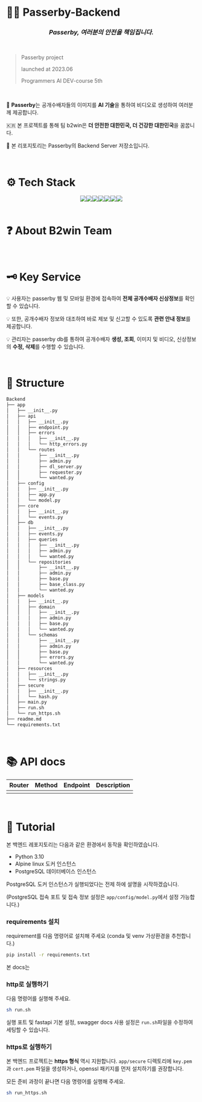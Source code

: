 # 🕵🏻 Passerby-Backend

### <div align="center"><b><i> Passerby, 여러분의 안전을 책임집니다. </i></b></div>

&nbsp; 

> Passerby project
> 
> launched at 2023.06
> 
> Programmers AI DEV-course 5th

&nbsp; 

🎥 **Passerby**는 공개수배자들의 이미지를 **AI 기술**을 통하여 비디오로 생성하여 여러분께 제공합니다.

🇰🇷 본 프로젝트를 통해 팀 b2win은 **더 안전한 대한민국, 더 건강한 대한민국**을 꿈꿉니다.

💾 본 리포지토리는 Passerby의 Backend Server 저장소입니다.

&nbsp;

# ⚙️ Tech Stack

<div align="center">
<img src="https://img.shields.io/badge/Python-3776AB0?style=for-the-badge&logo=Python&logoColor=white"><img src="https://img.shields.io/badge/FastAPI-009688?style=for-the-badge&logo=FastAPI&logoColor=white"><img src="https://img.shields.io/badge/Pydantic-E92063?style=for-the-badge&logo=Pydantic&logoColor=white"><img src="https://img.shields.io/badge/Swagger-85EA2D?style=for-the-badge&logo=Swagger&logoColor=white"><img src="https://img.shields.io/badge/Amazon%20EC2-FF9900?style=for-the-badge&logo=Amazon%20EC2&logoColor=white"><img src="https://img.shields.io/badge/Docker-2496ED?style=for-the-badge&logo=Docker&logoColor=white"><img src="https://img.shields.io/badge/PostgreSQL-4169E1?style=for-the-badge&logo=PostgreSQL&logoColor=white">
</div>
&nbsp; 

# ❓ About B2win Team

&nbsp; 

# 🗝️ Key Service

💡 사용자는 passerby 웹 및 모바일 환경에 접속하여 **전체 공개수배자 신상정보**를 확인할 수 있습니다.

💡 또한, 공개수배자 정보와 대조하여 바로 제보 및 신고할 수 있도록 **관련 안내 정보**를 제공합니다.

💡 관리자는 passerby db를 통하여 공개수배자 **생성, 조회**, 이미지 및 비디오, 신상정보의 **수정, 삭제**를 수행할 수 있습니다.

&nbsp;

# 🧭 Structure

```bash
Backend
├── app
│   ├── __init__.py
│   ├── api
│   │   ├── __init__.py
│   │   ├── endpoint.py
│   │   ├── errors
│   │   │   ├── __init__.py
│   │   │   └── http_errors.py
│   │   └── routes
│   │       ├── __init__.py
│   │       ├── admin.py
│   │       ├── dl_server.py
│   │       ├── requester.py
│   │       └── wanted.py
│   ├── config
│   │   ├── __init__.py
│   │   ├── app.py
│   │   └── model.py
│   ├── core
│   │   ├── __init__.py
│   │   └── events.py
│   ├── db
│   │   ├── __init__.py
│   │   ├── events.py
│   │   ├── queries
│   │   │   ├── __init__.py
│   │   │   ├── admin.py
│   │   │   └── wanted.py
│   │   └── repositories
│   │       ├── __init__.py
│   │       ├── admin.py
│   │       ├── base.py
│   │       ├── base_class.py
│   │       └── wanted.py
│   ├── models
│   │   ├── __init__.py
│   │   ├── domain
│   │   │   ├── __init__.py
│   │   │   ├── admin.py
│   │   │   ├── base.py
│   │   │   └── wanted.py
│   │   └── schemas
│   │       ├── __init__.py
│   │       ├── admin.py
│   │       ├── base.py
│   │       ├── errors.py
│   │       └── wanted.py
│   ├── resources
│   │   ├── __init__.py
│   │   └── strings.py
│   ├── secure
│   │   ├── __init__.py
│   │   └── hash.py
│   ├── main.py
│   ├── run.sh
│   └── run_https.sh
├── readme.md
└── requirements.txt
```
&nbsp;

# 📚 API docs

|Router|Method|Endpoint|Description|
|---|---|---|---|
| | | | 

&nbsp;

# 📝 Tutorial

본 백엔드 레포지토리는 다음과 같은 환경에서 동작을 확인하였습니다.

+ Python 3.10
+ Alpine linux 도커 인스턴스
+ PostgreSQL 데이터베이스 인스턴스

PostgreSQL 도커 인스턴스가 실행되었다는 전제 하에 설명을 시작하겠습니다.

(PostgreSQL 접속 포트 및 접속 정보 설정은 `app/config/model.py`에서 설정 가능합니다.)

### requirements 설치

requirement를 다음 명령어로 설치해 주세요 (conda 및 venv 가상환경을 추천합니다.)

```bash
pip install -r requirements.txt
```

본 docs는 

### http로 실행하기

다음 명령어를 실행해 주세요.

```bash
sh run.sh
```

실행 포트 및 fastapi 기본 설정, swagger docs 사용 설정은 `run.sh`파일을 수정하여 세팅할 수 있습니다.


### https로 실행하기

본 백엔드 프로젝트는 **https 형식** 역시 지원합니다. `app/secure` 디렉토리에 `key.pem`과 `cert.pem` 파일을 생성하거나, openssl 패키지를 먼저 설치하기를 권장합니다.

모든 준비 과정이 끝나면 다음 명령어를 실행해 주세요.

```bash
sh run_https.sh
```
